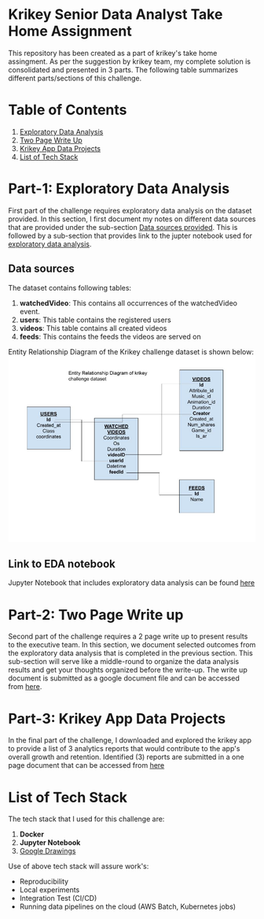 # Krikey Senior Data Analyst Take Home Assignment
This repository has been created as a part of krikey's take home assingment. As per the suggestion by krikey team, my complete solution is consolidated and presented in 3 parts. The following table summarizes different parts/sections of this challenge.   

# Table of Contents
1. [Exploratory Data Analysis](#exploratory-data-analysis)
2. [Two Page Write Up](#two-page-write-up)
3. [Krikey App Data Projects](#krikey-app-data-projects)
4. [List of Tech Stack](#list-of-tech-stack)

# Part-1: Exploratory Data Analysis
First part of the challenge requires exploratory data analysis on the dataset provided. In this section, I first document my notes on different data sources that are provided under the sub-section [Data sources provided](#data-sources-provided). This is followed by a sub-section that provides link to the jupter notebook used for [exploratory data analysis](#link-to-eda-notebook).

## Data sources 
The dataset contains following tables:
1. **watchedVideo**: This contains all occurrences of the watchedVideo event.
2. **users**: This table contains the registered users
3. **videos**: This table contains all created videos
4. **feeds**: This contains the feeds the videos are served on

Entity Relationship Diagram of the Krikey challenge dataset is shown below:
![ERD diagram](./figures/ERD-krikey.jpg)

## Link to EDA notebook
Jupyter Notebook that includes exploratory data analysis can be found [here](1_exploratory_data_analysis_krikey.ipynb)

# Part-2: Two Page Write up
Second part of the challenge requires a 2 page write up to present results to the executive team. In this section, we document selected outcomes from the exploratory data analysis that is completed in the previous section. This sub-section will serve like a middle-round to organize the data analysis results and get your thoughts organized before the write-up. The write up document is submitted as a google document file and can be accessed from [here](./2_krikey_write_up.docx).   

# Part-3: Krikey App Data Projects
In the final part of the challenge, I downloaded and explored the krikey app to provide a list of 3 analytics reports that would contribute to the app's overall growth and retention. Identified (3) reports are submitted in a one page document that can be accessed from [here]()


# List of Tech Stack
The tech stack that I used for this challenge are:
1. **Docker** 
2. **Jupyter Notebook** 
3. [Google Drawings](https://docs.google.com/drawings/d/1COjb6MOlMUGJ0DfJt3_32kWOF8QGdp0OtM4sl1iOFeM/edit)

Use of above tech stack will assure work's:
- Reproducibility
- Local experiments
- Integration Test (CI/CD)
- Running data pipelines on the cloud (AWS Batch, Kubernetes jobs)
